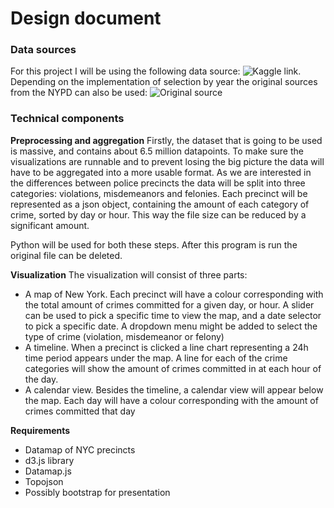 Design document
=======
### Data sources
For this project I will be using the following data source: ![Kaggle link](https://www.kaggle.com/adamschroeder/crimes-new-york-city/downloads/crimes-new-york-city.zip/1). Depending on the implementation of selection by year the
original sources from the NYPD can also be used: ![Original source](https://data.cityofnewyork.us/Public-Safety/NYPD-Complaint-Data-Historic/qgea-i56i)

### Technical components
**Preprocessing and aggregation**
Firstly, the dataset that is going to be used is massive, and contains about
6.5 million datapoints. To make sure the visualizations are runnable and to
prevent losing the big picture the data will have to be aggregated into a more
usable format. As we are interested in the differences between police precincts
the data will be split into three categories: violations, misdemeanors and
felonies. Each precinct will be represented as a json object, containing
the amount of each category of crime, sorted by day or hour. This way the file size
can be reduced by a significant amount.

Python will be used for both these steps. After this program is run the original
file can be deleted.

**Visualization**
The visualization will consist of three parts:
* A map of New York. Each precinct will have a colour corresponding with the
total amount of crimes committed for a given day, or hour. A slider can
be used to pick a specific time to view the map, and a date selector to pick a
specific date. A dropdown menu might be added to select the type of crime
(violation, misdemeanor or felony)
* A timeline. When a precinct is clicked a line chart representing a 24h time
period appears under the map. A line for each of the crime categories will show
the amount of crimes committed in at each hour of the day.
* A calendar view. Besides the timeline, a calendar view will appear below the
map. Each day will have a colour corresponding with the amount of crimes committed
that day

**Requirements**
* Datamap of NYC precincts
* d3.js library
* Datamap.js
* Topojson
* Possibly bootstrap for presentation
